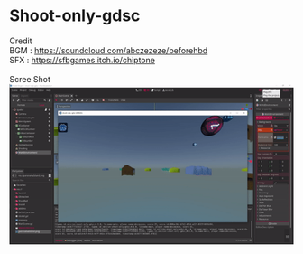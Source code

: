# Shoot-only-gdsc
Credit
<br>BGM : https://soundcloud.com/abczezeze/beforehbd
<br>SFX : https://sfbgames.itch.io/chiptone
<br><br>Scree Shot
<br><img src="https://github.com/abczezeze/Shoot-only-gdsc/blob/main/ss/shootonly04R.gif">
